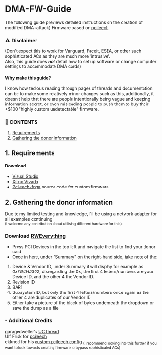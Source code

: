# DMA-FW-Guide
The following guide previews detailed instructions on the creation of modified DMA (attack) Firmware based on [pcileech](https://github.com/ufrisk/pcileech). <br />


### ⚠️ Disclaimer
(Don't expect this to work for Vanguard, Faceit, ESEA, or other such sophisticated ACs as they are much more 'intrusive'. <br />
Also, this guide does ___not___ detail how to set up software or change computer settings to accommodate DMA cards)

#### Why make this guide?
I know how tedious reading through pages of threads and documentation can be to make some relatively minor changes such as this,
additionally, it doesn't help that there are people intentionally being vague and keeping information secret, or even misleading 
people to push them to buy their +$100 "highly custom undetectable" firmware.


### 📑 CONTENTS
1. [Requirements](https://github.com/Silverr12/DMA-FW-Guide#1-requirements)
2. [Gathering the donor information](https://github.com/Silverr12/DMA-FW-Guide/tree/main?tab=readme-ov-file#1-gathering-the-donor-information)

## **1. Requirements**


#### Download
- [Visual Studio](https://visualstudio.microsoft.com/vs/community/)
- [Xilinx Vivado](https://www.xilinx.com/support/download.html)
- [Pcileech-fpga](https://github.com/ufrisk/pcileech-fpga) source code for custom firmware





## **2. Gathering the donor information** 
Due to my limited testing and knowledge, I'll be using a network adapter for all examples continuing <br />
<sup>(I welcome any contribution about utilising different hardware for this)</sup>

### Download [RWEverything](http://rweverything.com/download/)
- Press PCI Devices in the top left and navigate the list to find your donor card
- Once in here, under "Summary" on the right-hand side, take note of the:
1. Device & Vendor ID, under Summary it will display for example as _0x2G4H5302_, disregarding the 0x, the first 4 letters/numbers are your Device ID, and the other 4 the Vendor ID.
2. Revision ID
3. BAR1
4. Subsystem ID, but only the first 4 letters/numbers once again as the other 4 are duplicates of our Vendor ID
5. Either take a picture of the block of bytes underneath the dropdown or save the dump as a file













### - Additional Credits
garagedweller's [UC thread](https://www.unknowncheats.me/forum/anti-cheat-bypass/613135-dma-custom-firmware-guide.html) <br />
Ulf Frisk for [pcileech](https://github.com/ufrisk/pcileech) <br />
ekknod for his [custom pcileech config](https://github.com/ekknod/pcileech-wifi) <sub>(I recommend looking into this further if you want to look towards creating firmware to bypass sophisticated ACs)</sub>

